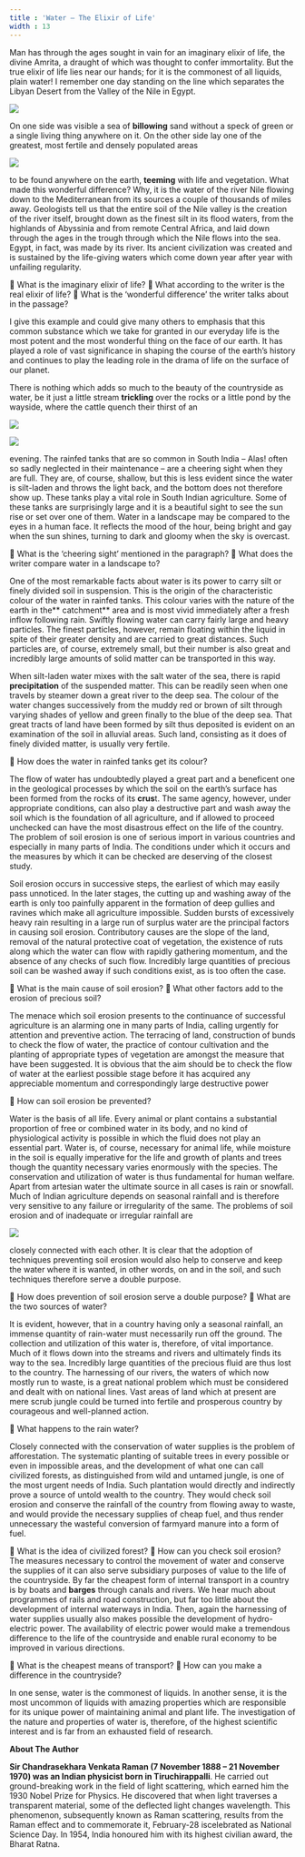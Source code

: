 ```yaml
---
title : 'Water – The Elixir of Life'
width : 13
---
```



Man has through the ages sought in vain for an imaginary elixir of life, the divine Amrita, a draught of which was thought to confer immortality. But the true elixir of life lies near our hands; for it is the commonest of all liquids, plain water! I remember one day standing on the line which separates the Libyan Desert from the Valley of the Nile in Egypt.

![](16.png)

On one side was visible a sea of **billowing** sand without a speck of green or a single living thing anywhere on it. On the other side lay one of the greatest, most fertile and densely populated areas

![](17.png)


to be found anywhere on the earth, **teeming** with life and vegetation. What made this wonderful difference? Why, it is the water of the river Nile flowing down to the Mediterranean from its sources a couple of thousands of miles away. Geologists tell us that the entire soil of the Nile valley is the creation of the river itself, brought down as the finest silt in its flood waters, from the highlands of Abyssinia and from remote Central Africa, and laid down through the ages in the trough through which the Nile flows into the sea. Egypt, in fact, was made by its river. Its ancient civilization was created and is sustained by the life-giving waters which come down year after year with unfailing regularity.

**** What is the imaginary elixir of life?
 **** What according to the writer is the real elixir of life?
 **** What is the ‘wonderful difference’ the writer talks about in the passage?

I give this example and could give many others to emphasis that this common substance which we take for granted in our everyday life is the most potent and the most wonderful thing on the face of our earth. It has played a role of vast significance in shaping the course of the earth’s history and continues to play the leading role in the drama of life on the surface of our planet.

 There is nothing which adds so much to the beauty of the countryside as water, be it just a little stream **trickling** over the rocks or a little pond by the wayside, where the cattle quench their thirst of an

![](18.png)

![](19.png)

evening. The rainfed tanks that are so common in South India – Alas! often so sadly neglected in their maintenance – are a cheering sight when they are full. They are, of course, shallow, but this is less evident since the water is silt-laden and throws the light back, and the bottom does not therefore show up. These tanks play a vital role in South Indian agriculture. Some of these tanks are surprisingly large and it is a beautiful sight to see the sun rise or set over one of them. Water in a landscape may be compared to the eyes in a human face. It reflects the mood of the hour, being bright and gay when the sun shines, turning to dark and gloomy when the sky is overcast.


**** What is the ‘cheering sight’ mentioned in the paragraph? 
**** What does the writer compare water in a landscape to?

One of the most remarkable facts about water is its power to carry silt or finely divided soil in suspension. This is the origin of the characteristic colour of the water in rainfed tanks. This colour varies with the nature of the earth in the** catchment** area and is most vivid immediately after a fresh inflow following rain. Swiftly flowing water can carry fairly large and heavy particles. The finest particles, however, remain floating within the liquid in spite of their greater density and are carried to great distances. Such particles are, of course, extremely small, but their number is also great and incredibly large amounts of solid matter can be transported in this way. 

When silt-laden water mixes with the salt water of the sea, there is rapid **precipitation** of the suspended matter. This can be readily seen when one travels by steamer down a great river to the deep sea. The colour of the water changes successively from the muddy red or brown of silt through varying shades of yellow and green finally to the blue of the deep sea. That great tracts of land have been formed by silt thus deposited is evident on an examination of the soil in alluvial areas. Such land, consisting as it does of finely divided matter, is usually very fertile.

**** How does the water in rainfed tanks get its colour?

The flow of water has undoubtedly played a great part and a beneficent one in the geological processes by which the soil on the earth’s surface has been formed from the rocks of its **crus**t. The same agency, however, under appropriate conditions, can also play a destructive part and wash away the soil which is the foundation of all agriculture, and if allowed to proceed unchecked can have the most disastrous effect on the life of the country. The problem of soil erosion is one of serious import in various countries and especially in many parts of India. The conditions under which it occurs and the measures by which it can be checked are deserving of the closest study.

 Soil erosion occurs in successive steps, the earliest of which may easily pass unnoticed. In the later stages, the cutting up and washing away of the earth is only too painfully apparent in the formation of deep gullies and ravines which make all agriculture impossible. Sudden bursts of excessively heavy rain resulting in a large run of surplus water are the principal factors in causing soil erosion. Contributory causes are the slope of the land, removal of the natural protective coat of vegetation, the existence of ruts along which the water can flow with rapidly gathering momentum, and the absence of any checks of such flow. Incredibly large quantities of precious soil can be washed away if such conditions exist, as is too often the case.

**** What is the main cause of soil erosion?
**** What other factors add to the erosion of precious soil?

The menace which soil erosion presents to the continuance of successful agriculture is an alarming one in many parts of India, calling urgently for attention and preventive action. The terracing of land, construction of bunds to check the flow of water, the practice of contour cultivation and the planting of appropriate types of vegetation are amongst the measure that have been suggested. It is obvious that the aim should be to check the flow of water at the earliest possible stage before it has acquired any appreciable momentum and correspondingly large destructive power

**** How can soil erosion be prevented?

Water is the basis of all life. Every animal or plant contains a substantial proportion of free or combined water in its body, and no kind of physiological activity is possible in which the fluid does not play an essential part. Water is, of course, necessary for animal life, while moisture in the soil is equally imperative for the life and growth of plants and trees though the quantity necessary varies enormously with the species. The conservation and utilization of water is thus fundamental for human welfare. Apart from artesian water the ultimate source in all cases is rain or snowfall. Much of Indian agriculture depends on seasonal rainfall and is therefore very sensitive to any failure or irregularity of the same. The problems of soil erosion and of inadequate or irregular rainfall are


![](20.png)


closely connected with each other. It is clear that the adoption of techniques preventing soil erosion would also help to conserve and keep the water where it is wanted, in other words, on and in the soil, and such techniques therefore serve a double purpose.

**** How does prevention of soil erosion serve a double purpose? 
**** What are the two sources of water?

It is evident, however, that in a country having only a seasonal rainfall, an immense quantity of rain-water must necessarily run off the ground. The collection and utilization of this water is, therefore, of vital importance. Much of it flows down into the streams and rivers and ultimately finds its way to the sea. Incredibly large quantities of the precious fluid are thus lost to the country. The harnessing of our rivers, the waters of which now mostly run to waste, is a great national problem which must be considered and dealt with on national lines. Vast areas of land which at present are mere scrub jungle could be turned into fertile and prosperous country by courageous and well-planned action. 

**** What happens to the rain water?

Closely connected with the conservation of water supplies is the problem of afforestation. The systematic planting of suitable trees in every possible or even in impossible areas, and the development of what one can call civilized forests, as distinguished from wild and untamed jungle, is one of the most urgent needs of India. Such plantation would directly and indirectly prove a source of untold wealth to the country. They would check soil erosion and conserve the rainfall of the country from flowing away to waste, and would provide the necessary supplies of cheap fuel, and thus render unnecessary the wasteful conversion of farmyard manure into a form of fuel. 

**** What is the idea of civilized forest?
**** How can you check soil erosion?
The measures necessary to control the movement of water and conserve the supplies of it can also serve subsidiary purposes of value to the life of the countryside. By far the cheapest form of internal transport in a country is by boats and **barges** through canals and rivers. We hear much about programmes of rails and road construction, but far too little about the development of internal waterways in India. Then, again the harnessing of water supplies usually also makes possible the development of hydro-electric power. The availability of electric power would make a tremendous difference to the life of the countryside and enable rural economy to be improved in various directions.

**** What is the cheapest means of transport? 
**** How can you make a difference in the countryside?

In one sense, water is the commonest of liquids. In another sense, it is the most uncommon of liquids with amazing properties which are responsible for its unique power of maintaining animal and plant life. The investigation of the nature and properties of water is, therefore, of the highest scientific interest and is far from an exhausted field of research.

**About The Author**

**Sir Chandrasekhara Venkata Raman (7 November 1888 – 21 November 1970) was an Indian physicist born in Tiruchirappalli**. He carried out ground-breaking work in the field of light scattering, which earned him the 1930 Nobel Prize for Physics. He discovered that when light traverses a transparent material, some of the deflected light changes wavelength. This phenomenon, subsequently known as Raman scattering, results from the Raman effect and to commemorate it, February-28 iscelebrated as National Science Day. In 1954, India honoured him with its highest civilian award, the Bharat Ratna.




